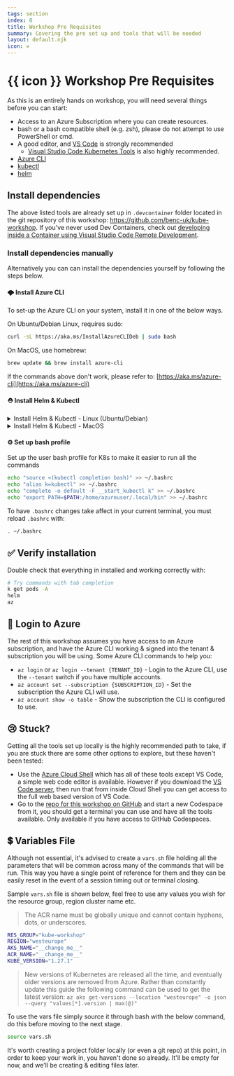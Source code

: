 ```yaml
---
tags: section
index: 0
title: Workshop Pre Requisites
summary: Covering the pre set up and tools that will be needed
layout: default.njk
icon: ⚒️
---
```


# {{ icon }} Workshop Pre Requisites

As this is an entirely hands on workshop, you will need several things before you can start:

- Access to an Azure Subscription where you can create resources.
- bash or a bash compatible shell (e.g. zsh), please do not attempt to use PowerShell or cmd.
- A good editor, and [VS Code](https://code.visualstudio.com/) is strongly recommended
  - [Visual Studio Code Kubernetes Tools](https://marketplace.visualstudio.com/items?itemName=ms-kubernetes-tools.vscode-kubernetes-tools)
    is also highly recommended.
- [Azure CLI](https://aka.ms/azure-cli)
- [kubectl](https://kubernetes.io/docs/tasks/tools/install-kubectl-linux/)
- [helm](https://helm.sh/docs/intro/install/)

## Install dependencies

The above listed tools are already set up in `.devcontainer` folder located in the git repository of this workshop:
<https://github.com/benc-uk/kube-workshop>. If you've never used Dev Containers, check out
[developing inside a Container using Visual Studio Code Remote Development](https://code.visualstudio.com/docs/devcontainers/containers).

### Install dependencies manually

Alternatively you can can install the dependencies yourself by following the steps below.

#### 🌩️ Install Azure CLI

To set-up the Azure CLI on your system, install it in one of the below ways.

On Ubuntu/Debian Linux, requires sudo:

```bash
curl -sL https://aka.ms/InstallAzureCLIDeb | sudo bash
```

On MacOS, use homebrew:

```bash
brew update && brew install azure-cli
```

If the commands above don't work, please refer to: [https://aka.ms/azure-cli](https://aka.ms/azure-cli)

#### ⛑️ Install Helm & Kubectl

<details markdown="1">
<summary>Install Helm & Kubectl - Linux (Ubuntu/Debian)</summary>

Two ways are provided for each tool, one without needing sudo, the other requires sudo, take your pick but don't run
both!

By default the 'no sudo' commands for helm & kubectl install binaries into `~/.local/bin` so if this isn't in your PATH
you can copy or move the binary elsewhere, or simply run `export PATH="$PATH:$HOME/.local/bin"`

```bash
# Install kubectl - no sudo
curl -s https://raw.githubusercontent.com/benc-uk/tools-install/master/kubectl.sh | bash

# Install kubectl - with sudo
curl -LO "https://dl.k8s.io/release/$(curl -L -s https://dl.k8s.io/release/stable.txt)/bin/linux/amd64/kubectl"
chmod +x ./kubectl
sudo mv ./kubectl /usr/bin/kubectl

# Install helm - no sudo
curl -s https://raw.githubusercontent.com/benc-uk/tools-install/master/helm.sh | bash

# Install helm - with sudo
curl https://raw.githubusercontent.com/helm/helm/main/scripts/get-helm-3 | bash
```

</details>

<details markdown="1">
<summary>Install Helm & Kubectl - MacOS</summary>

```bash
# Install kubectl - with sudo
curl -LO "https://dl.k8s.io/release/$(curl -L -s https://dl.k8s.io/release/stable.txt)/bin/darwin/amd64/kubectl"
chmod +x ./kubectl
sudo mv ./kubectl /usr/local/bin/kubectl

# Install Helm
curl https://raw.githubusercontent.com/helm/helm/main/scripts/get-helm-3 | bash
```

</details>

#### ⚙️ Set up bash profile

Set up the user bash profile for K8s to make it easier to run all the commands

```sh
echo "source <(kubectl completion bash)" >> ~/.bashrc
echo "alias k=kubectl" >> ~/.bashrc
echo "complete -o default -F __start_kubectl k" >> ~/.bashrc
echo "export PATH=$PATH:/home/azureuser/.local/bin" >> ~/.bashrc
```

To have `.bashrc` changes take affect in your current terminal, you must reload `.bashrc` with:

```sh
. ~/.bashrc
```

## ✅ Verify installation

Double check that everything in installed and working correctly with:

```sh
# Try commands with tab completion
k get pods -A
helm
az
```

## 🔐 Login to Azure

The rest of this workshop assumes you have access to an Azure subscription, and have the Azure CLI working & signed into
the tenant & subscription you will be using. Some Azure CLI commands to help you:

- `az login` or `az login --tenant {TENANT_ID}` - Login to the Azure CLI, use the `--tenant` switch if you have multiple
  accounts.
- `az account set --subscription {SUBSCRIPTION_ID}` - Set the subscription the Azure CLI will use.
- `az account show -o table` - Show the subscription the CLI is configured to use.

## 😢 Stuck?

Getting all the tools set up locally is the highly recommended path to take, if you are stuck there are some other
options to explore, but these haven't been tested:

- Use the [Azure Cloud Shell](https://shell.azure.com/bash) which has all of these tools except VS Code, a simple web
  code editor is available. However if you download the [VS Code server](https://aka.ms/install-vscode-server/setup.sh),
  then run that from inside Cloud Shell you can get access to the full web based version of VS Code.
- Go to the [repo for this workshop on GitHub](https://github.com/benc-uk/kube-workshop/codespaces) and start a new
  Codespace from it, you should get a terminal you can use and have all the tools available. Only available if you have
  access to GitHub Codespaces.

## 💲 Variables File

Although not essential, it's advised to create a `vars.sh` file holding all the parameters that will be common across
many of the commands that will be run. This way you have a single point of reference for them and they can be easily
reset in the event of a session timing out or terminal closing.

Sample `vars.sh` file is shown below, feel free to use any values you wish for the resource group, region cluster name
etc.

> The ACR name must be globally unique and cannot contain hyphens, dots, or underscores.

```bash
RES_GROUP="kube-workshop"
REGION="westeurope"
AKS_NAME="__change_me__"
ACR_NAME="__change_me__"
KUBE_VERSION="1.27.1"
```

> New versions of Kubernetes are released all the time, and eventually older versions are removed from Azure. Rather
> than constantly update this guide the following command can be used to get the latest version:
> `az aks get-versions --location "westeurope" -o json --query "values[*].version | max(@)"`

To use the vars file simply source it through bash with the below command, do this before moving to the next stage.

```sh
source vars.sh
```

It's worth creating a project folder locally (or even a git repo) at this point, in order to keep your work in, you
haven't done so already. It'll be empty for now, and we'll be creating & editing files later.
